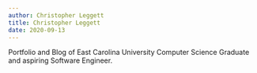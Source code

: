 ```yaml
---
author: Christopher Leggett
title: Christopher Leggett
date: 2020-09-13
---
```


Portfolio and Blog of East Carolina University Computer Science Graduate and aspiring Software Engineer.
